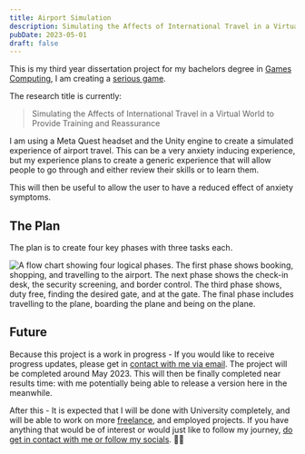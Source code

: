 ```yaml
---
title: Airport Simulation
description: Simulating the Affects of International Travel in a Virtual World to Provide Training and Reassurance
pubDate: 2023-05-01
draft: false
---
```


This is my third year dissertation project for my bachelors degree in [Games Computing](https://www.lincoln.ac.uk/course/cgpcmpub/), I am creating a [serious game](https://en.wikipedia.org/wiki/Serious_game).

The research title is currently:

> Simulating the Affects of International Travel in a Virtual World to Provide Training and Reassurance

I am using a Meta Quest headset and the Unity engine to create a simulated experience of airport travel. This can be a very anxiety inducing experience, but my experience plans to create a generic experience that will allow people to go through and either review their skills or to learn them.

This will then be useful to allow the user to have a reduced effect of anxiety symptoms.

## The Plan

The plan is to create four key phases with three tasks each.

![A flow chart showing four logical phases. The first phase shows booking, shopping, and travelling to the airport. The next phase shows the check-in desk, the security screening, and border control. The third phase shows, duty free, finding the desired gate, and at the gate. The final phase includes travelling to the plane, boarding the plane and being on the plane.](/images/airport-sim/level-flow.webp)

## Future

Because this project is a work in progress - If you would like to receive progress updates, please get in [contact with me via email](/contact). The project will be completed around May 2023. This will then be finally completed near results time: with me potentially being able to release a version here in the meanwhile.

After this - It is expected that I will be done with University completely, and will be able to work on more [freelance](/freelance), and employed projects. If you have anything that would be of interest or would just like to follow my journey, [do get in contact with me or follow my socials](/contact). 🏄‍♂️
